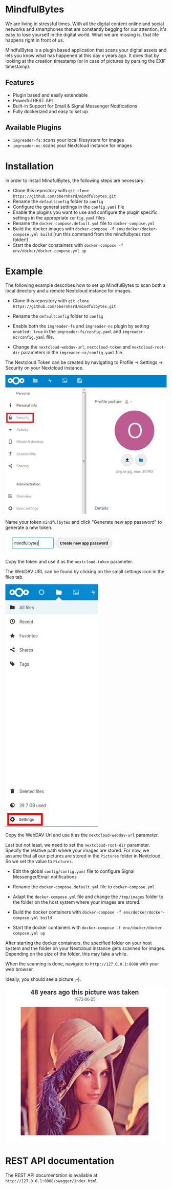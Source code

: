 # MindfulBytes

We are living in stressful times. With all the digital content online and social networks and smartphones that are constantly begging for our attention, it's easy to lose yourself in the digital world. What we are missing is, that life happens right in front of us.

MindfulBytes is a plugin based application that scans your digital assets and lets you know what has happened at this day x years ago. It does that by looking at the creation timestamp (or in case of pictures by parsing the EXIF timestamp).

## Features

* Plugin based and easily extendable
* Powerful REST API
* Built-in Support for Email & Signal Messenger Notifications
* Fully dockerized and easy to set up

## Available Plugins
* `imgreader-fs`: scans your local filesystem for images
* `imgreader-nc`: scans your Nextcloud instance for images

# Installation

In order to install MindfulBytes, the following steps are necessary: 

* Clone this repository with `git clone https://github.com/bbernhard/mindfulbytes.git`
* Rename the `defaultconfig` folder to `config`
* Configure the general settings in the `config.yaml` file
* Enable the plugins you want to use and configure the plugin specific settings in the appropriate `config.yaml` files 
* Rename the `docker-compose.default.yml` file to `docker-compose.yml`
* Build the docker images with `docker-compose -f env/docker/docker-compose.yml build` (run this command from the mindfulbytes root folder!)
* Start the docker constainers with `docker-compose -f env/docker/docker-compose.yml up`

# Example

The following example describes how to set up MindfulBytes to scan both a local directory and a remote Nextcloud instance for images.

* Clone this repository with `git clone https://github.com/bbernhard/mindfulbytes.git`

* Rename the `defaultconfig` folder to `config`

* Enable both the `imgreader-fs` and `imgreader-nc` plugin by setting `enabled: true` in the `imgreader-fs/config.yaml` and `imgreader-nc/config.yaml` file. 

* Change the `nextcloud-webdav-url`, `nextcloud-token` and `nextcloud-root-dir` parameters in the `imgreader-nc/config.yaml` file.

The Nextcloud Token can be created by navigating to Profile -> Settings -> Security on your Nextcloud instance.

![Create new token](https://github.com/bbernhard/mindfulbytes/raw/master/docs/imgs/create_new_app_token_1.png)

Name your token `mindfulbytes` and click "Generate new app password" to generate a new token. 

![Create new token](https://github.com/bbernhard/mindfulbytes/raw/master/docs/imgs/create_new_app_token_2.png)

Copy the token and use it as the `nextcloud-token` parameter.


The WebDAV URL can be found by clicking on the small settings icon in the files tab.

![WebDAV Url](https://github.com/bbernhard/mindfulbytes/raw/master/docs/imgs/nextcloud_settings.png)

Copy the WebDAV Url and use it as the `nextcloud-webdav-url` parameter.

Last but not least, we need to set the `nextcloud-root-dir` parameter. Specify the relative path where your images are stored. For now, we assume that all our pictures are stored in the `Pictures` folder in Nextcloud. So we set the value to `Pictures`.

* Edit the global `config/config.yaml` file to configure Signal Messenger/Email notifications

* Rename the `docker-compose.default.yml` file to `docker-compose.yml` 

* Adapt the `docker-compose.yml` file and change the `/tmp/images` folder to the folder on the host system where your images are stored.  

* Build the docker containers with `docker-compose -f env/docker/docker-compose.yml build`
* Start the docker containers with `docker-compose -f env/docker/docker-compose.yml up`

After starting the docker containers, the specified folder on your host system and the folder on your Nextcloud instance gets scanned for images. Depending on the size of the folder, this may take a while.

When the scanning is done, navigate to `http://127.0.0.1:8088` with your web browser. 

Ideally, you should see a picture ;-).

![Web Example](https://github.com/bbernhard/mindfulbytes/raw/master/docs/imgs/web_demo.png)

# REST API documentation

The REST API documentation is available at `http://127.0.0.1:8088/swagger/index.html` 
